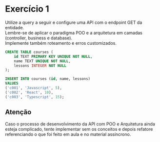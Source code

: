 # Exercício 1

Utilize a query a seguir e configure uma API com o endpoint GET da entidade.<br>
Lembre-se de aplicar o paradigma POO e a arquitetura em camadas (controller, business e database).<br>
Implemente também roteamento e erros customizados.

```sql
CREATE TABLE courses (
    id TEXT PRIMARY KEY UNIQUE NOT NULL,
    name TEXT UNIQUE NOT NULL,
    lessons INTEGER NOT NULL
);

INSERT INTO courses (id, name, lessons)
VALUES
('c001', 'Javascript', 5),
('c002', 'React', 10),
('c003', 'Typescript', 15);
```
## Atenção

Caso o processo de desenvolvimento da API com POO e Arquitetura ainda esteja complicado, tente implementar sem os conceitos e depois refatore referenciando o que foi feito em aula e no material assíncrono.
